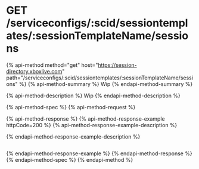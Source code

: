 # GET /serviceconfigs/:scid/sessiontemplates/:sessionTemplateName/sessions

{% api-method method="get" host="https://session-directory.xboxlive.com" path="/serviceconfigs/:scid/sessiontemplates/:sessionTemplateName/sessions" %}
{% api-method-summary %}
Wip
{% endapi-method-summary %}

{% api-method-description %}
Wip
{% endapi-method-description %}

{% api-method-spec %}
{% api-method-request %}

{% api-method-response %}
{% api-method-response-example httpCode=200 %}
{% api-method-response-example-description %}

{% endapi-method-response-example-description %}
```

```
{% endapi-method-response-example %}
{% endapi-method-response %}
{% endapi-method-spec %}
{% endapi-method %}